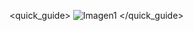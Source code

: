 <quick_guide>
![Imagen1](http://static.energysistem.com/images/manuals/39530/534425c339fcb.jpg)
</quick_guide>

